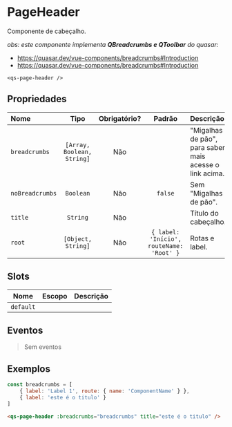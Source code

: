 # PageHeader

Componente de cabeçalho.

*obs: este componente implementa **QBreadcrumbs e QToolbar** do quasar:*
* https://quasar.dev/vue-components/breadcrumbs#Introduction
* https://quasar.dev/vue-components/breadcrumbs#Introduction

```
<qs-page-header />
```

## Propriedades

| Nome | Tipo | Obrigatório? | Padrão | Descrição |
|:-|:-:|:-:|:-:|:-|
| `breadcrumbs` | `[Array, Boolean, String]` | Não | | "Migalhas de pão", para saber mais acesse o link acima. |
| `noBreadcrumbs` | `Boolean` | Não | `false` | Sem "Migalhas de pão". |
| `title` | `String` | Não |  | Título do cabeçalho. |
| `root` | `[Object, String]` | Não | `{ label: 'Início', routeName: 'Root' }` | Rotas e label. |

## Slots

| Nome | Escopo | Descrição |
|:-:|:-:|:-|
| `default` | | |

## Eventos

> Sem eventos

## Exemplos
```js
const breadcrumbs = [
	{ label: 'Label 1', route: { name: 'ComponentName' } },
	{ label: 'este é o titulo' }
]
```

```html
<qs-page-header :breadcrumbs="breadcrumbs" title="este é o titulo" />
```